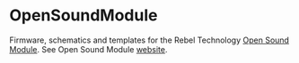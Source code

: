 # OpenSoundModule
Firmware, schematics and templates for the Rebel Technology [Open Sound Module](http://www.rebeltech.org/products/open-sound-module/).
See Open Sound Module [website](http://pingdynasty.github.io/OpenSoundModule/Instructions/).
